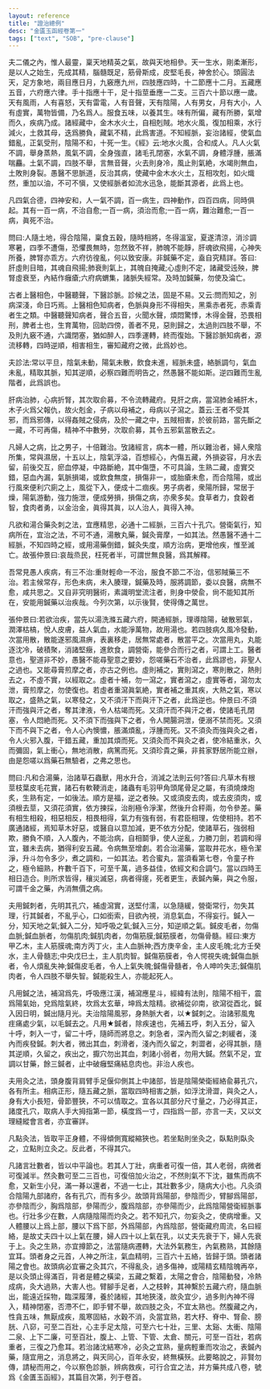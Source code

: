 ```yaml
---
layout: reference
title: "證治總例"
desc: "金匱玉函經卷第一"
tags: ["text", "SOB", "pre-clause"]
---
```



夫二儀之內，惟人最靈，稟天地精英之氣，故與天地相參。天一生水，剛柔漸形，是以人之始生，先成其精，腦髓既足，筋骨斯成，皮堅毛長，神舍於心。頭圓法天，足方象地，兩目應日月，九竅應九州，四肢應四時，十二節應十二月。五藏應五音，六府應六律。手十指應十干，足十指莖垂應一二支。三百六十節以應一歲。天有風雨，人有喜怒，天有雷電，人有音聲，天有陰陽，人有男女，月有大小，人有虛實，萬物皆備，乃名爲人。服食五味，以養其生。味有所偏，藏有所勝，氣增而久，疾病乃成。諸經藏中，金木水火土，自相剋賊。地水火風，復加相乘，水行減火，土救其母，迭爲勝負，藏氣不精，此爲害道。不知經脈，妄治諸經，使氣血錯亂，正氣受刑，陰陽不和，十死一生。《經》云:地水火風，合和成人。凡人火氣不調，舉身蒸熱，風氣不調，全身強直，諸毛孔閉塞，水氣不調，身體浮腫，脹滿喘麤。土氣不調，四肢不舉，言無音聲，火去則身冷，風止則氣絶，水竭則無血，土敗則身裂。愚醫不思脈道，反治其病，使藏中金木水火土，互相攻剋，如火熾然，重加以油，不可不愼，又使經脈者如流水迅急，能斷其源者，此爲上也。

凡四氣合德，四神安和，人一氣不調，百一病生，四神動作，四百四病，同時俱起。其有一百一病，不治自愈;一百一病，須治而愈;一百一病，難治難愈;一百一病，眞死不治。

問曰:人隨土地，得合陰陽，稟食五穀，隨時相將，冬得溫室，夏遂清涼，消沴調寒暑，四季不遭傷，恐懼畏無時，忽然致不祥，肺魄不能靜，肝魂欲飛揚，心神失所養，脾腎亦乖方。六府彷徨亂，何以致安康。非鍼藥不定，盍自究精詳。答曰:肝虛則目暗，其魂自飛揚;肺衰則氣上，其魄自掩藏;心虛則不定，諸藏受迍殃，脾腎虛衰至，內結作癰瘡;六府病蝟集，諸脈失經常。及時加鍼藥，勿使及淪亡。

古者上醫相色，中醫聽聲，下醫診脈。診候之法，固是不易。又云:問而知之，別病深淺，命日巧焉。上醫相色知病者，色脈與身形不得相失，黑乘赤者死，赤乘青者生之類。中醫聽聲知病者，聲合五音，火聞水聲，煩悶驚悸，木得金聲，恐畏相刑，脾者土也，生育萬物，回助四傍，善者不見，惡則歸之，太過則四肢不舉，不及則九竅不通，六識閉塞，猶如醉人，四季運轉，終而復始。下醫診脈知病者，源流移轉，四時逆順，相害相生，審知藏府之微，此爲妙也。

夫診法:常以平旦，陰氣未動，陽氣未散，飲食未進，經脈未盛，絡脈調勻，氣血未亂，精取其脈，知其逆順，必察四難而明告之，然愚醫不能如斯。逆四難而生亂階者，此爲誤也。

肝病治肺，心病折腎，其次取俞募，不令流轉藏府。見肝之病，當瀉肺金補肝木，木子火爲父報仇，故火剋金，子病以母補之，母病以子瀉之。蓋云:王者不受其邪，而爲邪傳，以得姦賊之侵病，及於一藏之中，五賊相害，於彼前路，當先斷之一藏，不可再傷，精神不中數勞，次取俞募，其令五邪氣當散去之。

凡婦人之病，比之男子，十倍難治。攷諸經言，病本一體，所以難治者，婦人衆陰所集，常與濕居，十五以上，陰氣浮溢，百想經心，內傷五藏，外損姿容，月水去留，前後交互，瘀血停凝，中路斷絶，其中傷墮，不可具論，生熟二藏，虛實交錯，惡血內漏，氣脈損竭，或飲食無度，損傷非一，或胎瘡未愈，而合陰陽，或出行風來便利穴廁之上，風從下入，便成十二痼疾。男子病者，衆陽所歸，常居于燥，陽氣游動，強力施泄，便成勞損，損傷之病，亦衆多矣。食草者力，食穀者智，食肉者勇，以金治金，眞得其眞，以人治人，眞得入神。

凡欲和湯合藥灸刺之法，宜應精思，必通十二經脈，三百六十孔穴。營衛氣行，知病所在，宜治之法，不可不通，湯散丸藥，鍼灸膏摩，一如其法。然愚醫不通十二經脈，不知四時之經，或用湯藥倒錯，鍼灸失度，順方治病，更增他疾，惟至滅亡。故張仲景曰:哀哉烝民，枉死者半，可謂世無良醫，爲其解釋。

吾常見愚人疾病，有三不治:重財輕命一不治，服食不節二不治，信邪賊藥三不治。若主候常存，形色未病，未入腠理，鍼藥及時，服將調節，委以良醫，病無不愈，咸共思之。又自非究明醫術，素識明堂流注者，則身中滎兪，尙不能知其所在，安能用鍼藥以治疾哉。今列次第，以示後賢，使得傳之萬世。

張仲景曰:若欲治疾，當先以湯洗滌五藏六府，開通經脈，理導陰陽，破散邪氣，潤澤枯槁，悅人皮膚，益人氣血，水能淨萬物，故用湯也。若四肢病久風冷發動，次當用散，散能遂邪風濕痹，表裏移走，居無常處者，散當平之。次當用丸，丸能逐沈冷，破積聚，消諸堅癥，進飲食，調營衛，能參合而行之者，可謂上工。醫者意也，聖道非不妙，愚醫不能尋聖意之要妙，怨嗟藥石不治者，此爲謬也，非聖人之過也。又能尋膏煎摩之者，亦古之例也。虛則補之，實則瀉之，寒則散之，熱則去之，不虛不實，以經取之。虛者十補，勿一瀉之，實者瀉之，虛實等者，瀉勿太泄，膏煎摩之，勿使復也。若虛者重瀉眞氣絶，實者補之重其疾，大熱之氣，寒以取之，盛熱之氣，以寒發之，又不須汗下而與汗下之者，此爲逆也。仲景曰:不須汗而強與汗之者，奪其津液，令人枯竭而死。又須汗而不與汗之者，使諸毛孔閉塞，令人悶絶而死。又不須下而強與下之者，令人開腸洞泄，便溺不禁而死。又須下而不與下之者，令人心內懊憹，脹滿煩亂，浮腫而死。又不須灸而強與灸之者，令人火邪入腹，干錯五藏，重加其煩而死。又須灸而不與灸之者，使冷結重氷，久而彌固，氣上衝心，無地消散，病篤而死。又須珍貴之藥，非貧家野居所能立辦，由是怨嗟以爲藥石無驗者，之弗之思也。

問曰:凡和合湯藥，治諸草石蟲獸，用水升合，消減之法則云何?答曰:凡草木有根莖枝葉皮毛花實，諸石有軟鞕消走，諸蟲有毛羽甲角頭尾骨足之屬，有須燒煉炮炙，生熟有定，一如後法。順方是福，逆之者殃。又或須皮去肉，或去皮須肉，或須根去莖，又須花須實，依方揀採，治削極令淨潔，然後升合秤兩，勿令參差。藥有相生相殺，相惡相反，相畏相得，氣力有強有弱，有君臣相理，佐使相持。若不廣通諸經，焉知草木好惡，或醫自以意加減，更不依方分配，使諸草石，強弱相欺，勝負不順，入人腹內，不能治病，自相鬬爭，使人逆亂，力勝刀劍，若調和得宜，雖未去病，猶得利安五藏。令病無至增劇。若合治湯藥，當取井花水，極令潔淨，升斗勿令多少，煮之調和，一如其法。若合蜜丸，當須看第七卷，令童子杵之，極令細熟，杵數千百下，可至千萬，過多益佳，依經文和合調勺。當以四時王相日造合。則所求皆得，穰災滅惡，病者得瘥，死者更生，表鍼內藥，與之令服，可謂千金之藥，內消無價之病。

夫用鍼刺者，先明其孔穴，補虛瀉實，送堅付濡，以急隨緩，營衛常行，勿失其理，行其鍼者，不亂乎心，口如銜索，目欲內視，消息氣血，不得妄行。鍼入一分，知天地之氣;鍼入二分，知呼吸之氣;鍼入三分，知逆順之氣。鍼皮毛者，勿傷血脈;鍼血脈者，勿傷肌肉;鍼肌肉者，勿傷筋膜;鍼筋膜者，勿傷骨髓。經曰:東方甲乙木，主人筋膜魂;南方丙丁火，主人血脈神;西方庚辛金，主人皮毛魄;北方壬癸水，主人骨髓志;中央戊巳土，主人肌肉智。鍼傷筋膜者，令人愕視失魂;鍼傷血脈者，令人煩亂失神;鍼傷皮毛者，令人上氣失魄;鍼傷骨髓者，令人呻吟失志;鍼傷肌肉者，令人四肢不舉失智。鍼能殺生人，亦能起死人。

凡用鍼之法，補瀉爲先，呼吸應江漢，補瀉應星斗，經緯有法則，陰陽不相干，震爲陽氣始，兌爲陰氣終，坎爲太玄華，坤爲太陰精。欲補從卯南，欲瀉從酉北，鍼入因日明，鍼出隨月光。夫治陰陽風邪，身熱脈大者，以★鍼刺之。治諸邪風鬼疰痛處少氣，以毛鍼去之。凡用★鍼者，除疾速也，先補五呼，刺入五分，留入十呼，刺入一寸，留二十呼，隨師而將息之。刺急者，深內而久留之;刺緩者，淺內而疾發鍼。刺大者，微出其血，刺滑者，淺內而久留之，刺澀者，必得其脈，隨其逆順，久留之，疾出之，擫穴勿出其血，刺諸小弱者，勿用大鍼。然氣不足，宜調以甘藥，餘三鍼者，止中破癰堅痛結息肉也。非治人疾也。

夫用灸之法，頭身腹背肩臂手足偃仰側其上中諸部，皆是陰陽榮衛經絡兪募孔穴，各有所主。相病正形，隨五藏之脈，當取四時相害之脈，如浮沈滑澀，與灸之人，身有大小長短，骨節豐狹，不可以情取之。宜各以其部分尺寸量之，乃必得其正，諸度孔穴，取病人手大拇指第一節，橫度爲一寸，四指爲一部，亦言一夫，又以文理縫縱會言者，亦宜審詳。

凡點灸法，皆取平正身體，不得傾側寬縱縮狹也。若坐點則坐灸之，臥點則臥灸之，立點則立灸之。反此者，不得其穴。

凡諸言壯數者，皆以中平論也。若其人丁壯，病重者可復一倍，其人老弱，病微者可復減半。然灸數可至二三百也，可復倍加火治之，不然則氣不下沈，雖焦而病不愈，又新生小兒，滿一朞以還者，不過一七止，其壯數多少，隨病大小也。凡灸須合陰陽九部諸府，各有孔穴，而有多少。故頭背爲陽部，參陰而少，臂腳爲陽部，亦參陰而少，胸爲陰部，參陽而少，腹爲陰部，亦參陽而少，此爲陰陽營衛經脈事也。行壯多少在數，人病隨陰陽而灼灸之。若不知孔穴，勿妄灸之，使病增重。又人體腰以上爲上部，腰以下爲下部，外爲陽部，內爲陰部，營衛藏府周流，名曰經絡，是故丈夫四十以上氣在腰，婦人四十以上氣在乳，以丈夫先衰于下，婦人先衰于上。灸之生熟，亦宜撙節之，法當隨病遷轉，大法外氣務生，內氣務熟，其餘隨宜耳。頭者身之元首，人神之所注，氣血精明，三百六十五絡，皆歸于頭。頭者諸陽之會也。故頭病必宜審之灸其穴，不得亂灸，過多傷神，或陽精玄精陰魄再卒，是以灸頭止得滿百，背者是體之橫梁，五藏之繫着，太陽之會合，陰陽動發，冷熱成病，灸大過熟，大害人也。臂腳手足者，人之枝幹，其神繫於五藏六府，隨血脈出，能遠近採物，臨深履薄，養於諸經，其地狹淺，故灸宜少，過多則內神不得入，精神閉塞，否滯不仁，即手臂不舉，故四肢之灸，不宜太熟也。然腹藏之內，性貪五味，無厭成疾，風寒固結，水穀不消，灸當宜熟，若大杼、脊中、腎兪、膀胱、八窌，可至二百壯，心主手足太陰，可至六七十壯，三里、太谿、太衝、陰陽二泉、上下二廉，可至百壯，腹上、上管、下管、太倉、關元，可至一百壯，若病重者，三復之乃愈耳。若治諸沈結寒冷，必灸之宜熟，量病輕重而攻治之，表鍼內藥，隨宜用之，消息將之，與天同心，百年永安，終無橫殀。此要略說之，非賢勿傳，請秘而用之，今以察色診脈，辨病救疾，可行合宜之法，并方藥共成八卷，號爲《金匱玉函經》，其篇目次第，列于卷首。
